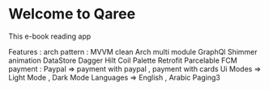 # Welcome to Qaree
This e-book reading app



Features :
    arch pattern : MVVM
    clean Arch
    multi module
    GraphQl
    Shimmer animation
    DataStore
    Dagger Hilt
    Coil
    Palette
    Retrofit
    Parcelable
    FCM
    payment : Paypal => payment with paypal , payment with cards
    Ui Modes => Light Mode , Dark Mode
    Languages => English , Arabic
    Paging3